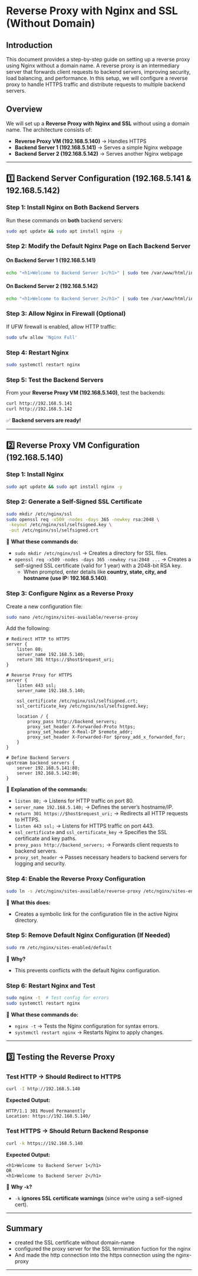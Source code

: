 # Reverse Proxy with Nginx and SSL (Without Domain)

## Introduction
This document provides a step-by-step guide on setting up a reverse proxy using Nginx without a domain name. A reverse proxy is an intermediary server that forwards client requests to backend servers, improving security, load balancing, and performance. In this setup, we will configure a reverse proxy to handle HTTPS traffic and distribute requests to multiple backend servers.

## Overview
We will set up a **Reverse Proxy with Nginx and SSL** without using a domain name. The architecture consists of:

- **Reverse Proxy VM (192.168.5.140)** → Handles HTTPS
- **Backend Server 1 (192.168.5.141)** → Serves a simple Nginx webpage
- **Backend Server 2 (192.168.5.142)** → Serves another Nginx webpage

---

## 1️⃣ Backend Server Configuration (192.168.5.141 & 192.168.5.142)

### Step 1: Install Nginx on Both Backend Servers
Run these commands on **both** backend servers:

```bash
sudo apt update && sudo apt install nginx -y
```

### Step 2: Modify the Default Nginx Page on Each Backend Server

#### On Backend Server 1 (192.168.5.141)
```bash
echo "<h1>Welcome to Backend Server 1</h1>" | sudo tee /var/www/html/index.html
```

#### On Backend Server 2 (192.168.5.142)
```bash
echo "<h1>Welcome to Backend Server 2</h1>" | sudo tee /var/www/html/index.html
```

### Step 3: Allow Nginx in Firewall (Optional)
If UFW firewall is enabled, allow HTTP traffic:

```bash
sudo ufw allow 'Nginx Full'
```

### Step 4: Restart Nginx
```bash
sudo systemctl restart nginx
```

### Step 5: Test the Backend Servers
From your **Reverse Proxy VM (192.168.5.140)**, test the backends:

```bash
curl http://192.168.5.141
curl http://192.168.5.142
```

✅ **Backend servers are ready!**

---

## 2️⃣ Reverse Proxy VM Configuration (192.168.5.140)

### Step 1: Install Nginx
```bash
sudo apt update && sudo apt install nginx -y
```

### Step 2: Generate a Self-Signed SSL Certificate
```bash
sudo mkdir /etc/nginx/ssl
sudo openssl req -x509 -nodes -days 365 -newkey rsa:2048 \
 -keyout /etc/nginx/ssl/selfsigned.key \
 -out /etc/nginx/ssl/selfsigned.crt
```

🔹 **What these commands do:**
- `sudo mkdir /etc/nginx/ssl` → Creates a directory for SSL files.
- `openssl req -x509 -nodes -days 365 -newkey rsa:2048 ...` → Creates a self-signed SSL certificate (valid for 1 year) with a 2048-bit RSA key.
  - When prompted, enter details like **country, state, city, and hostname (use IP: 192.168.5.140)**.

### Step 3: Configure Nginx as a Reverse Proxy
Create a new configuration file:

```bash
sudo nano /etc/nginx/sites-available/reverse-proxy
```

Add the following:

```nginx
# Redirect HTTP to HTTPS
server {
    listen 80;
    server_name 192.168.5.140;
    return 301 https://$host$request_uri;
}

# Reverse Proxy for HTTPS
server {
    listen 443 ssl;
    server_name 192.168.5.140;

    ssl_certificate /etc/nginx/ssl/selfsigned.crt;
    ssl_certificate_key /etc/nginx/ssl/selfsigned.key;

    location / {
        proxy_pass http://backend_servers;
        proxy_set_header X-Forwarded-Proto https;
        proxy_set_header X-Real-IP $remote_addr;
        proxy_set_header X-Forwarded-For $proxy_add_x_forwarded_for;
    }
}

# Define Backend Servers
upstream backend_servers {
    server 192.168.5.141:80;
    server 192.168.5.142:80;
}
```

🔹 **Explanation of the commands:**
- `listen 80;` → Listens for HTTP traffic on port 80.
- `server_name 192.168.5.140;` → Defines the server’s hostname/IP.
- `return 301 https://$host$request_uri;` → Redirects all HTTP requests to HTTPS.
- `listen 443 ssl;` → Listens for HTTPS traffic on port 443.
- `ssl_certificate` and `ssl_certificate_key` → Specifies the SSL certificate and key paths.
- `proxy_pass http://backend_servers;` → Forwards client requests to backend servers.
- `proxy_set_header` → Passes necessary headers to backend servers for logging and security.

### Step 4: Enable the Reverse Proxy Configuration
```bash
sudo ln -s /etc/nginx/sites-available/reverse-proxy /etc/nginx/sites-enabled/
```
🔹 **What this does:**
- Creates a symbolic link for the configuration file in the active Nginx directory.

### Step 5: Remove Default Nginx Configuration (If Needed)
```bash
sudo rm /etc/nginx/sites-enabled/default
```
🔹 **Why?**
- This prevents conflicts with the default Nginx configuration.

### Step 6: Restart Nginx and Test
```bash
sudo nginx -t  # Test config for errors
sudo systemctl restart nginx
```
🔹 **What these commands do:**
- `nginx -t` → Tests the Nginx configuration for syntax errors.
- `systemctl restart nginx` → Restarts Nginx to apply changes.

---

## 3️⃣ Testing the Reverse Proxy

### Test HTTP → Should Redirect to HTTPS
```bash
curl -I http://192.168.5.140
```
**Expected Output:**
```
HTTP/1.1 301 Moved Permanently
Location: https://192.168.5.140/
```

### Test HTTPS → Should Return Backend Response
```bash
curl -k https://192.168.5.140
```
**Expected Output:**
```
<h1>Welcome to Backend Server 1</h1>
OR
<h1>Welcome to Backend Server 2</h1>
```

🔹 **Why `-k`?**
- `-k` **ignores SSL certificate warnings** (since we’re using a self-signed cert).

---

## Summary
- created the SSL certificate without domain-name
- configured the proxy server for the SSL termination fuction for the nginx
- And made the http connection into the https connection using the nginx-proxy 
---
